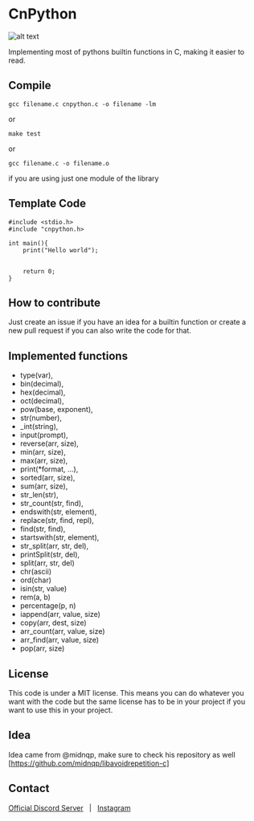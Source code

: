 # CnPython

  ![alt text](https://github.com/koreaneggroll/CnPython/blob/main/CnPython.png?raw=true)

  Implementing most of pythons builtin functions in C, making it easier to read.

  ## Compile
  	gcc filename.c cnpython.c -o filename -lm
  or

    make test

  or

    gcc filename.c -o filename.o

  if you are using just one module of the library

  ## Template Code
  	
	#include <stdio.h>
	#include "cnpython.h>

	int main(){
		print("Hello world");


		return 0;
	}


  ## How to contribute

   Just create an issue if you have an idea for a builtin function or create a new pull request if you can also write the code for that.

  ## Implemented functions
   * type(var),
   * bin(decimal),
   * hex(decimal),
   * oct(decimal),
   * pow(base, exponent),
   * str(number),
   * _int(string),
   * input(prompt),
   * reverse(arr, size),
   * min(arr, size),
   * max(arr, size),
   * print(*format, ...),	
   * sorted(arr, size),
   * sum(arr, size),
   * str_len(str),
   * str_count(str, find),
   * endswith(str, element),
   * replace(str, find, repl),
   * find(str, find),
   * startswith(str, element),
   * str_split(arr, str, del),
   * printSplit(str, del),
   * split(arr, str, del)
   * chr(ascii)
   * ord(char)
   * isin(str, value)
   * rem(a, b)
   * percentage(p, n)
   * iappend(arr, value, size)
   * copy(arr, dest, size)
   * arr_count(arr, value, size)
   * arr_find(arr, value, size)
   * pop(arr, size)

  ## License

   This code is under a MIT license. This means you can do whatever you want with the code but the same license has to be in your project if you want to use this in your project.


  ## Idea
   Idea came from @midnqp, make sure to check his repository as well [https://github.com/midnqp/libavoidrepetition-c]

   ## Contact
   
   [Official Discord Server](https://discord.gg/PHmZyqgz8A) &nbsp;&nbsp;|&nbsp;&nbsp;  [Instagram](https://www.instagram.com/arngdesignnofficial/)
   
